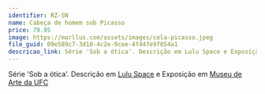 ```yaml
---
identifier: RZ-SN
name: Cabeça de homem sob Picasso
price: 79.95
image: https://marllus.com/assets/images/cela-picasso.jpeg
file_guid: 09e589c7-3d18-4c2e-9cee-4f447e9f054a1
descricao_link: Série 'Sob a ótica'. Descrição em Lulu Space e Exposição em Museu de arte da UFC
---
```

Série 'Sob a ótica'. Descrição em <a href="https://marllus.com/arte/2020/12/06/sob-otica.html">Lulu Space</a> e Exposição em <a href="https://mauc.ufc.br/pt/marllus-lustosa/">Museu de Arte da UFC</a>
